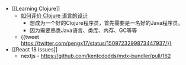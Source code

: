 - [[Learning Clojure]]
	- [如何评价 Clojure 语言的设计](https://www.zhihu.com/question/21446061)
		- 想成为一个好的Clojure程序员，首先需要是一名好的Java程序员。
		- 因为需要熟悉Java语言、类库、内存、GC等等
	- {{tweet https://twitter.com/pengx17/status/1509723299873447937/}}
- [[React 18 Issues]]
	- nextjs - https://github.com/kentcdodds/mdx-bundler/pull/162